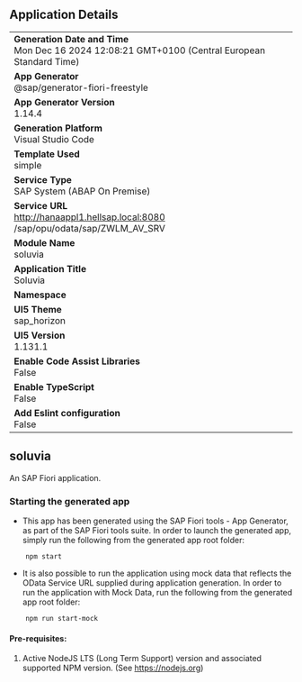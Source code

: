 ## Application Details
|               |
| ------------- |
|**Generation Date and Time**<br>Mon Dec 16 2024 12:08:21 GMT+0100 (Central European Standard Time)|
|**App Generator**<br>@sap/generator-fiori-freestyle|
|**App Generator Version**<br>1.14.4|
|**Generation Platform**<br>Visual Studio Code|
|**Template Used**<br>simple|
|**Service Type**<br>SAP System (ABAP On Premise)|
|**Service URL**<br>http://hanaappl1.hellsap.local:8080  /sap/opu/odata/sap/ZWLM_AV_SRV|
|**Module Name**<br>soluvia|
|**Application Title**<br>Soluvia|
|**Namespace**<br>|
|**UI5 Theme**<br>sap_horizon|
|**UI5 Version**<br>1.131.1|
|**Enable Code Assist Libraries**<br>False|
|**Enable TypeScript**<br>False|
|**Add Eslint configuration**<br>False|

## soluvia

An SAP Fiori application.

### Starting the generated app

-   This app has been generated using the SAP Fiori tools - App Generator, as part of the SAP Fiori tools suite.  In order to launch the generated app, simply run the following from the generated app root folder:

```
    npm start
```

- It is also possible to run the application using mock data that reflects the OData Service URL supplied during application generation.  In order to run the application with Mock Data, run the following from the generated app root folder:

```
    npm run start-mock
```

#### Pre-requisites:

1. Active NodeJS LTS (Long Term Support) version and associated supported NPM version.  (See https://nodejs.org)


